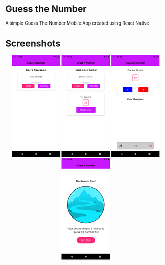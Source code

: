# Guess the Number

A simple Guess The Number Mobile App created using React Native

# Screenshots

<p align="center">
  <img style="width: 30%" src="https://github.com/IAmOZRules/Guess-Number-App/blob/main/images/screen1.png" />
  <img style="width: 30%" src="https://github.com/IAmOZRules/Guess-Number-App/blob/main/images/screen2.png" />
  <img style="width: 30%" src="https://github.com/IAmOZRules/Guess-Number-App/blob/main/images/screen3.png" />
  <img style="width: 30%" src="https://github.com/IAmOZRules/Guess-Number-App/blob/main/images/screen4.png" />
</p>
